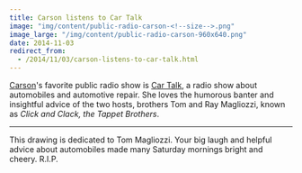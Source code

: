 ```yaml
---
title: Carson listens to Car Talk
image: "img/content/public-radio-carson-<!--size-->.png"
image_large: "/img/content/public-radio-carson-960x640.png"
date: 2014-11-03
redirect_from:
  - /2014/11/03/carson-listens-to-car-talk.html
---
```


[Carson](/2014/10/25/carson.html)'s favorite public radio show is [Car Talk](http://www.cartalk.com/), a radio show about automobiles and automotive repair.
She loves the humorous banter and insightful advice of the two hosts, brothers Tom and Ray Magliozzi, known as _Click and Clack, the Tappet Brothers_.

---

This drawing is dedicated to Tom Magliozzi.
Your big laugh and helpful advice about automobiles made many Saturday mornings bright and cheery.
R.I.P.
